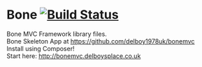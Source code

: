 Bone [![Build Status](https://travis-ci.org/delboy1978uk/bone.png?branch=master)](https://travis-ci.org/delboy1978uk/bone)
====

Bone MVC Framework library files.<br />
Bone Skeleton App at https://github.com/delboy1978uk/bonemvc<br />
Install using Composer!<br />
Start here: http://bonemvc.delboysplace.co.uk

